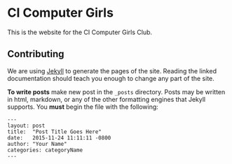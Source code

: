 
# CI Computer Girls

This is the website for the CI Computer Girls Club.

## Contributing

We are using [Jekyll](http://jekyllrb.com/docs/home/) to generate the pages of
the site. Reading the linked documentation should teach you enough to change any
part of the site.

**To write posts** make new post in the ``_posts`` directory. Posts may be
written in html, markdown, or any of the other formatting engines that Jekyll
supports. You **must** begin the file with the following:

    ---
    layout: post
    title:  "Post Title Goes Here"
    date:   2015-11-24 11:11:11 -0800
    author: "Your Name"
    categories: categoryName
    ---
